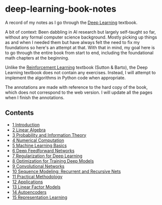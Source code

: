 # deep-learning-book-notes

A record of my notes as I go through the [Deep Learning](https://www.deeplearningbook.org/) textbook.

A bit of context: Been dabbling in AI research but largely self-taught so far, without any formal computer science background. Mostly picking up things as and when I needed them but have always felt the need to fix my foundations so here's an attempt at that. With that in mind, my goal here is to go through the entire book from start to end, including the foundational math chapters at the beginning.

Unlike the [Reinforcement Learning](http://incompleteideas.net/book/the-book-2nd.html) textbook (Sutton & Barto), the Deep Learning textbook does not contain any exercises. Instead, I will attempt to implement the algorithms in Python code when appropriate.

The annotations are made with reference to the hard copy of the book, which does not correspond to the web version. I will update all the pages when I finish the annotations.

## Contents

- [1 Introduction](https://github.com/greentfrapp/deep-learning-book-notes/tree/master/1_Introduction)
- [2 Linear Algebra](https://github.com/greentfrapp/deep-learning-book-notes/tree/master/2_Linear_Algebra)
- [3 Probability and Information Theory](https://github.com/greentfrapp/deep-learning-book-notes/tree/master/3_Probability)
- [4 Numerical Computation](https://github.com/greentfrapp/deep-learning-book-notes/tree/master/4_Numerical_Computation)
- [5 Machine Learning Basics](https://github.com/greentfrapp/deep-learning-book-notes/tree/master/5_Machine_Learning_Basics)
- [6 Deep Feedforward Networks](https://github.com/greentfrapp/deep-learning-book-notes/tree/master/6_Deep_Feedforward_Networks)
- [7 Regularization for Deep Learning](https://github.com/greentfrapp/deep-learning-book-notes/tree/master/7_Regularization)
- [8 Optimization for Training Deep Models](https://github.com/greentfrapp/deep-learning-book-notes/tree/master/8_Optimization)
- [9 Convolutional Networks](https://github.com/greentfrapp/deep-learning-book-notes/tree/master/9_Convolutional_Networks)
- [10 Sequence Modeling: Recurrent and Recursive Nets](https://github.com/greentfrapp/deep-learning-book-notes/tree/master/10_Recurrent_Networks)
- [11 Practical Methodology](https://github.com/greentfrapp/deep-learning-book-notes/tree/master/11_Practical_Methodology)
- [12 Applications](https://github.com/greentfrapp/deep-learning-book-notes/tree/master/12_Applications)
- [13 Linear Factor Models](https://github.com/greentfrapp/deep-learning-book-notes/tree/master/13_Linear_Factor_Models)
- [14 Autoencoders](https://github.com/greentfrapp/deep-learning-book-notes/tree/master/14_Autoencoders)
- [15 Representation Learning](https://github.com/greentfrapp/deep-learning-book-notes/tree/master/15_Representation_Learning)

